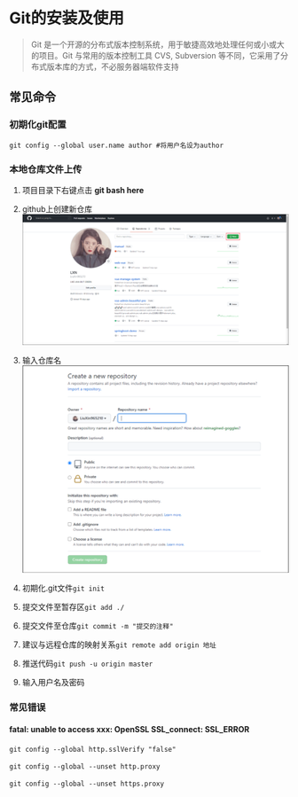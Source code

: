 # Git的安装及使用

>Git 是一个开源的分布式版本控制系统，用于敏捷高效地处理任何或小或大的项目。Git 与常用的版本控制工具 CVS, Subversion 等不同，它采用了分布式版本库的方式，不必服务器端软件支持

## 常见命令

### 初期化git配置

`git config --global user.name author #将用户名设为author`

### 本地仓库文件上传

1. 项目目录下右键点击 **git bash here**

2. github上创建新仓库![主界面](/software/assets/git_1.png)

3. 输入仓库名![输入详细信息](/software/assets/git_2.png)

4. 初期化.git文件`git init`

5. 提交文件至暂存区`git add ./`

6. 提交文件至仓库`git commit -m "提交的注释"`

7. 建议与远程仓库的映射关系`git remote add origin 地址`

8. 推送代码`git push -u origin master`

9. 输入用户名及密码

### 常见错误

#### fatal: unable to access xxx: OpenSSL SSL_connect: SSL_ERROR

`git config --global http.sslVerify "false"`

`git config --global --unset http.proxy`

`git config --global --unset https.proxy`
